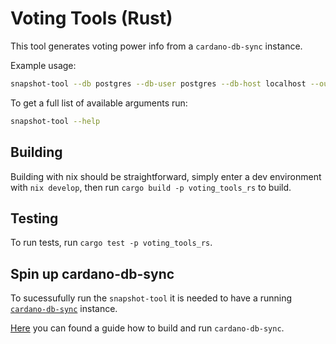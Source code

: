 # Voting Tools (Rust)

This tool generates voting power info from a `cardano-db-sync` instance.

Example usage:

```sh
snapshot-tool --db postgres --db-user postgres --db-host localhost --out-file output.json
```

To get a full list of available arguments run:

```sh
snapshot-tool --help
```

## Building

Building with nix should be straightforward, simply enter a dev environment with `nix develop`, then run `cargo build -p voting_tools_rs` to build.

## Testing

To run tests, run `cargo test -p voting_tools_rs`.

## Spin up cardano-db-sync

To sucessufully run the `snapshot-tool` it is needed to have a running [`cardano-db-sync`](https://github.com/IntersectMBO/cardano-db-sync) instance.

[Here](https://github.com/IntersectMBO/cardano-db-sync/blob/master/doc/building-running.md) you can found a guide how to build and run `cardano-db-sync`.
